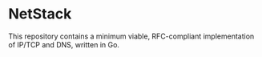 # NetStack

This repository contains a minimum viable, RFC-compliant implementation of IP/TCP and DNS, written in Go.